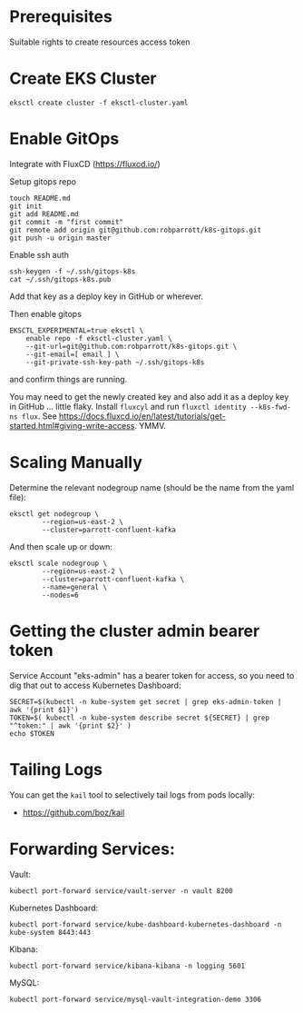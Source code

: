 

# Prerequisites

Suitable rights to create resources
access token

# Create EKS Cluster
```
eksctl create cluster -f eksctl-cluster.yaml
```

# Enable GitOps

Integrate with FluxCD (https://fluxcd.io/)

Setup gitops repo 

```
touch README.md
git init
git add README.md
git commit -m "first commit"
git remote add origin git@github.com:robparrott/k8s-gitops.git
git push -u origin master
```

Enable ssh auth

```
ssh-keygen -f ~/.ssh/gitops-k8s
cat ~/.ssh/gitops-k8s.pub 

```

Add that key as a deploy key in GitHub or wherever.

Then enable gitops 
```
EKSCTL_EXPERIMENTAL=true eksctl \
    enable repo -f eksctl-cluster.yaml \
    --git-url=git@github.com:robparrott/k8s-gitops.git \
    --git-email=[ email ] \
    --git-private-ssh-key-path ~/.ssh/gitops-k8s
```

and confirm things are running.

You may need to get the newly created key and also add it as a deploy key in GitHub ... little flaky. Install `fluxcyl` and run `fluxctl identity --k8s-fwd-ns flux`. See https://docs.fluxcd.io/en/latest/tutorials/get-started.html#giving-write-access. YMMV.

# Scaling Manually

Determine the relevant nodegroup name (should be the name from the yaml file):
```
eksctl get nodegroup \
        --region=us-east-2 \
        --cluster=parrott-confluent-kafka
```

And then scale up or down:

```
eksctl scale nodegroup \
        --region=us-east-2 \
        --cluster=parrott-confluent-kafka \
        --name=general \
        --nodes=6
```

# Getting the cluster admin bearer token

Service Account "eks-admin" has a bearer token for access, so you need to dig that out to access Kubernetes Dashboard:

```
SECRET=$(kubectl -n kube-system get secret | grep eks-admin-token | awk '{print $1}')
TOKEN=$( kubectl -n kube-system describe secret ${SECRET} | grep "^token:" | awk '{print $2}' )
echo $TOKEN

```

# Tailing Logs 

You can get the `kail` tool to selectively tail logs from pods locally:

* https://github.com/boz/kail

# Forwarding Services:

Vault:

```
kubectl port-forward service/vault-server -n vault 8200 
```

Kubernetes Dashboard:

```
kubectl port-forward service/kube-dashboard-kubernetes-dashboard -n kube-system 8443:443 
```

Kibana:

```
kubectl port-forward service/kibana-kibana -n logging 5601
```

MySQL:

```
kubectl port-forward service/mysql-vault-integration-demo 3306 
```




